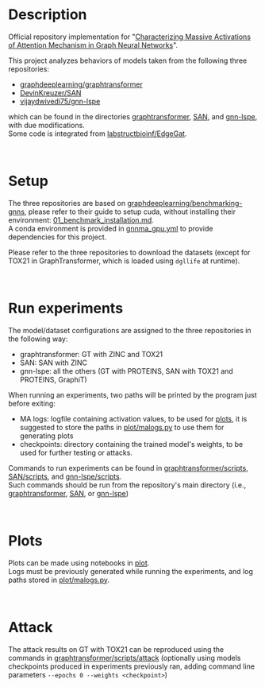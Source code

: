 # Description

Official repository implementation for "[Characterizing Massive Activations of Attention Mechanism in Graph Neural Networks](https://arxiv.org/abs/2409.03463)".

This project analyzes behaviors of models taken from the following three repositories:
- [graphdeeplearning/graphtransformer](https://github.com/graphdeeplearning/graphtransformer)
- [DevinKreuzer/SAN](https://github.com/DevinKreuzer/SAN)
- [vijaydwivedi75/gnn-lspe](https://github.com/vijaydwivedi75/gnn-lspe)

which can be found in the directories [graphtransformer](./graphtransformer), [SAN](./SAN), and [gnn-lspe](./gnn-lspe), with due modifications.\
Some code is integrated from [labstructbioinf/EdgeGat](https://github.com/labstructbioinf/EdgeGat).


<br>

# Setup

The three repositories are based on [graphdeeplearning/benchmarking-gnns](https://github.com/graphdeeplearning/benchmarking-gnns), please refer to their guide to setup cuda, without installing their environment: [01_benchmark_installation.md](https://github.com/graphdeeplearning/benchmarking-gnns/blob/master/docs/01_benchmark_installation.md).\
A conda environment is provided in [gnnma_gpu.yml](./gnnma_gpu.yml) to provide dependencies for this project.

Please refer to the three repositories to download the datasets (except for TOX21 in GraphTransformer, which is loaded using `dgllife` at runtime).


<br>

# Run experiments

The model/dataset configurations are assigned to the three repositories in the following way:
- graphtransformer: GT with ZINC and TOX21
- SAN: SAN with ZINC
- gnn-lspe: all the others (GT with PROTEINS, SAN with TOX21 and PROTEINS, GraphiT)

When running an experiments, two paths will be printed by the program just before exiting:
- MA logs: logfile containing activation values, to be used for [plots](./plot), it is suggested to store the paths in [plot/malogs.py](./plot/malogs.py) to use them for generating plots
- checkpoints: directory containing the trained model's weights, to be used for further testing or attacks.

Commands to run experiments can be found in [graphtransformer/scripts](./graphtransformer/scripts), [SAN/scripts](./SAN/scripts), and [gnn-lspe/scripts](./gnn-lspe/scripts).\
Such commands should be run from the repository's main directory (i.e., [graphtransformer](./graphtransformer), [SAN](./SAN), or [gnn-lspe](./gnn-lspe))


<br>

# Plots

Plots can be made using notebooks in [plot](./plot).\
Logs must be previously generated while running the experiments, and log paths stored in [plot/malogs.py](./plot/malogs.py).


<br>

# Attack

The attack results on GT with TOX21 can be reproduced using the commands in [graphtransformer/scripts/attack](./graphtransformer/scripts/attack) (optionally using models checkpoints produced in experiments previously ran, adding command line parameters `--epochs 0 --weights <checkpoint>`)

<br><br><br>

